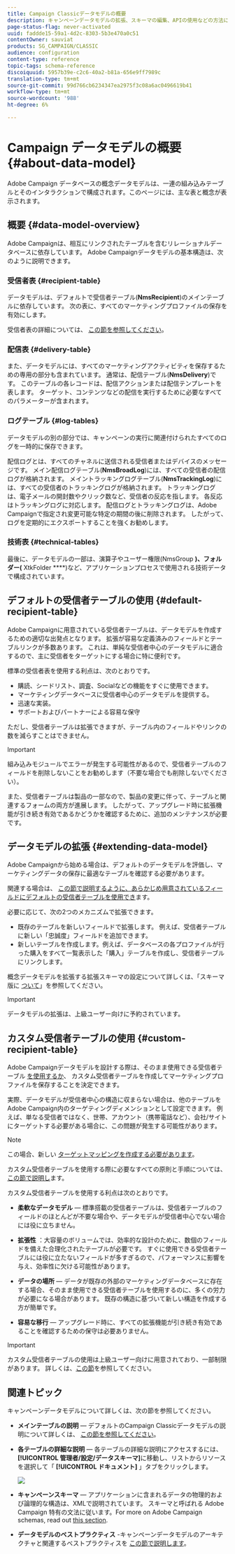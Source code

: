 ```yaml
---
title: Campaign Classicデータモデルの概要
description: キャンペーンデータモデルの拡張、スキーマの編集、APIの使用などの方法について説明します。
page-status-flag: never-activated
uuid: faddde15-59a1-4d2c-8303-5b3e470a0c51
contentOwner: sauviat
products: SG_CAMPAIGN/CLASSIC
audience: configuration
content-type: reference
topic-tags: schema-reference
discoiquuid: 5957b39e-c2c6-40a2-b81a-656e9ff7989c
translation-type: tm+mt
source-git-commit: 99d766cb6234347ea2975f3c08a6ac0496619b41
workflow-type: tm+mt
source-wordcount: '988'
ht-degree: 6%

---
```



# Campaign データモデルの概要{#about-data-model}

Adobe Campaign データベースの概念データモデルは、一連の組み込みテーブルとそのインタラクションで構成されます。このページには、主な表と概念が表示されます。

## 概要 {#data-model-overview}

Adobe Campaignは、相互にリンクされたテーブルを含むリレーショナルデータベースに依存しています。 Adobe Campaignデータモデルの基本構造は、次のように説明できます。

### 受信者表 {#recipient-table}

データモデルは、デフォルトで受信者テーブル(**NmsRecipient**)のメインテーブルに依存しています。 次の表に、すべてのマーケティングプロファイルの保存を有効にします。

受信者表の詳細については、 [この節を参照してください](#default-recipient-table)。

### 配信表 {#delivery-table}

また、データモデルには、すべてのマーケティングアクティビティを保存するための専用の部分も含まれています。 通常は、配信テーブル(**NmsDelivery**)です。 このテーブルの各レコードは、配信アクションまたは配信テンプレートを表します。 ターゲット、コンテンツなどの配信を実行するために必要なすべてのパラメーターが含まれます。

### ログテーブル {#log-tables}

データモデルの別の部分では、キャンペーンの実行に関連付けられたすべてのログを一時的に保存できます。

配信ログとは、すべてのチャネルに送信される受信者またはデバイスのメッセージです。 メイン配信ログテーブル(**NmsBroadLog**)には、すべての受信者の配信ログが格納されます。
メイントラッキングログテーブル(**NmsTrackingLog**)には、すべての受信者のトラッキングログが格納されます。 トラッキングログは、電子メールの開封数やクリック数など、受信者の反応を指します。 各反応はトラッキングログに対応します。
配信ログとトラッキングログは、Adobe Campaignで指定され変更可能な特定の期間の後に削除されます。 したがって、ログを定期的にエクスポートすることを強くお勧めします。

### 技術表 {#technical-tables}

最後に、データモデルの一部は、演算子やユーザー権限(NmsGroup **)、フォルダー(** XtkFolder ****)など、アプリケーションプロセスで使用される技術データで構成されています。

## デフォルトの受信者テーブルの使用 {#default-recipient-table}

Adobe Campaignに用意されている受信者テーブルは、データモデルを作成するための適切な出発点となります。 拡張が容易な定義済みのフィールドとテーブルリンクが多数あります。 これは、単純な受信者中心のデータモデルに適合するので、主に受信者をターゲットにする場合に特に便利です。

標準の受信者表を使用する利点は、次のとおりです。

* 購読、シードリスト、調査、Socialなどの機能をすぐに使用できます。
* マーケティングデータベースに受信者中心のデータモデルを提供する。
* 迅速な実装。
* サポートおよびパートナーによる容易な保守

ただし、受信者テーブルは拡張できますが、テーブル内のフィールドやリンクの数を減らすことはできません。

>[!IMPORTANT]
>
>組み込みモジュールでエラーが発生する可能性があるので、受信者テーブルのフィールドを削除しないことをお勧めします（不要な場合でも削除しないでください）。

また、受信者テーブルは製品の一部なので、製品の変更に伴って、テーブルと関連するフォームの両方が進展します。 したがって、アップグレード時に拡張機能が引き続き有効であるかどうかを確認するために、追加のメンテナンスが必要です。

## データモデルの拡張 {#extending-data-model}

Adobe Campaignから始める場合は、デフォルトのデータモデルを評価し、マーケティングデータの保存に最適なテーブルを確認する必要があります。

関連する場合は、 [この節で説明するように、あらかじめ用意されているフィールドにデフォルトの受信者テーブルを使用でき](#default-recipient-table)ます。

必要に応じて、次の2つのメカニズムで拡張できます。

* 既存のテーブルを新しいフィールドで拡張します。 例えば、受信者テーブルに新しい「忠誠度」フィールドを追加できます。
* 新しいテーブルを作成します。例えば、データベースの各プロファイルが行った購入をすべて一覧表示した「購入」テーブルを作成し、受信者テーブルにリンクします。

概念データモデルを拡張する拡張スキーマの設定について詳しくは、「スキーマ版に [ついて](../../configuration/using/about-schema-edition.md)」を参照してください。

>[!IMPORTANT]
>
>データモデルの拡張は、上級ユーザー向けに予約されています。

## カスタム受信者テーブルの使用 {#custom-recipient-table}

Adobe Campaignデータモデルを設計する際は、そのまま使用できる受信者テーブル [を使用するか](#default-recipient-table)、 [](../../configuration/using/about-custom-recipient-table.md) カスタム受信者テーブルを作成してマーケティングプロファイルを保存することを決定できます。

実際、データモデルが受信者中心の構造に収まらない場合は、他のテーブルをAdobe Campaign内のターゲティングディメンションとして設定できます。 例えば、単なる受信者ではなく、世帯、アカウント（携帯電話など）、会社/サイトにターゲットする必要がある場合に、この問題が発生する可能性があります。

>[!NOTE]
>
>この場合、新しい [ターゲットマッピングを作成する必要があります](../../configuration/using/target-mapping.md)。

カスタム受信者テーブルを使用する際に必要なすべての原則と手順については、 [この節で説明し](../../configuration/using/about-custom-recipient-table.md)ます。

カスタム受信者テーブルを使用する利点は次のとおりです。

* **柔軟なデータモデル** — 標準搭載の受信者テーブルは、受信者テーブルのフィールドのほとんどが不要な場合や、データモデルが受信者中心でない場合には役に立ちません。

* **拡張性** ：大容量のボリュームでは、効率的な設計のために、数個のフィールドを備えた合理化されたテーブルが必要です。 すぐに使用できる受信者テーブルには役に立たないフィールドが多すぎるので、パフォーマンスに影響を与え、効率性に欠ける可能性があります。

* **データの場所** — データが既存の外部のマーケティングデータベースに存在する場合、そのまま使用できる受信者テーブルを使用するのに、多くの労力が必要になる場合があります。 既存の構造に基づいて新しい構造を作成する方が簡単です。

* **容易な移行** — アップグレード時に、すべての拡張機能が引き続き有効であることを確認するための保守は必要ありません。

>[!IMPORTANT]
>
>カスタム受信者テーブルの使用は上級ユーザー向けに用意されており、一部制限があります。 詳しくは、[この節](../../configuration/using/about-custom-recipient-table.md)を参照してください。

## 関連トピック

キャンペーンデータモデルについて詳しくは、次の節を参照してください。

* **メインテーブルの説明** — デフォルトのCampaign Classicデータモデルの説明について詳しくは、 [この節を参照してください](../../configuration/using/data-model-description.md)。

* **各テーブルの詳細な説明** — 各テーブルの詳細な説明にアクセスするには、 **[!UICONTROL 管理者/設定/データスキーマ]**&#x200B;に移動し、リストからリソースを選択して「 **[!UICONTROL ドキュメント]** 」タブをクリックします。

   ![](assets/data-model_documentation-tab.png)


* **キャンペーンスキーマ** — アプリケーションに含まれるデータの物理的および論理的な構造は、XMLで説明されています。 スキーマと呼ばれる Adobe Campaign 特有の文法に従います。For more on Adobe Campaign schemas, read out [this section](../../configuration/using/about-schema-reference.md).

* **データモデルのベストプラクティス** -キャンペーンデータモデルのアーキテクチャと関連するベストプラクティスを [この節で説明します](../../configuration/using/data-model-best-practices.md#data-model-architecture)。
